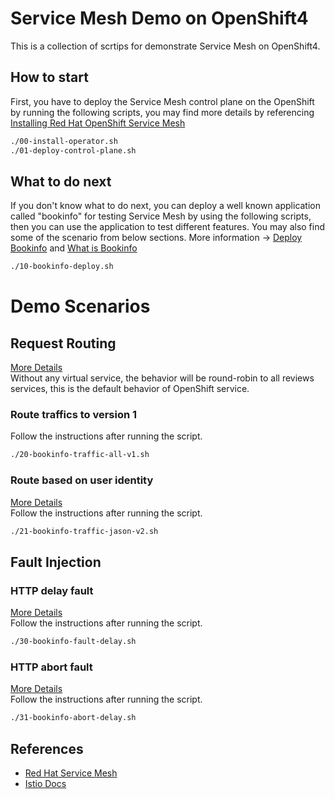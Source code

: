 # Service Mesh Demo on OpenShift4
This is a collection of scrtips for demonstrate Service Mesh on OpenShift4.
  
## How to start
First, you have to deploy the Service Mesh control plane on the OpenShift by running the following scripts, you may find more details by referencing [Installing Red Hat OpenShift Service Mesh](https://docs.openshift.com/container-platform/latest/service_mesh/v2x/installing-ossm.html)
```bash
./00-install-operator.sh
./01-deploy-control-plane.sh
```
## What to do next
If you don't know what to do next, you can deploy a well known application called "bookinfo" for testing Service Mesh by using the following scripts, then you can use the application to test different features. You may also find some of the scenario from below sections. More information -> [Deploy Bookinfo](https://docs.openshift.com/container-platform/latest/service_mesh/v2x/prepare-to-deploy-applications-ossm.html#ossm-tutorial-bookinfo-overview_deploying-applications-ossm) and [What is Bookinfo](https://istio.io/latest/docs/examples/bookinfo)
```bash
./10-bookinfo-deploy.sh
```
# Demo Scenarios
## Request Routing
[More Details](https://istio.io/latest/docs/tasks/traffic-management/request-routing/)  
Without any virtual service, the behavior will be round-robin to all reviews services, this is the default behavior of OpenShift service.
### Route traffics to version 1
Follow the instructions after running the script.
```bash
./20-bookinfo-traffic-all-v1.sh
```
### Route based on user identity
[More Details](https://istio.io/latest/docs/tasks/traffic-management/request-routing/#route-based-on-user-identity)  
Follow the instructions after running the script.
```bash
./21-bookinfo-traffic-jason-v2.sh
```
## Fault Injection
### HTTP delay fault
[More Details](https://istio.io/latest/docs/tasks/traffic-management/fault-injection/#injecting-an-http-delay-fault)  
Follow the instructions after running the script.
```bash
./30-bookinfo-fault-delay.sh
```
### HTTP abort fault
[More Details](https://istio.io/latest/docs/tasks/traffic-management/fault-injection/#injecting-an-http-abort-fault)  
Follow the instructions after running the script.
```bash
./31-bookinfo-abort-delay.sh
```
## References
- [Red Hat Service Mesh](https://docs.openshift.com/container-platform/latest/service_mesh/v2x/servicemesh-release-notes.html)
- [Istio Docs](https://istio.io/docs/)
